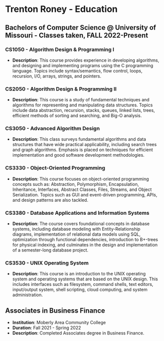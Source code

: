 # Trenton Roney - Education

## Bachelors of Computer Science @ University of Missouri - Classes taken, FALL 2022-Present

### CS1050 - Algorithm Design & Programming I
- **Description**: This course provides experience in developing algorithms, and designing and implementing programs using the C programming language. Topics include syntax/semantics, flow control, loops, recursion, I/O, arrays, strings, and pointers.

### CS2050 - Algorithm Design & Programming II
- **Description**: This course is a study of fundamental techniques and algorithms for representing and manipulating data structures. Topics include data abstraction, recursion, stacks, queues, linked lists, trees, efficient methods of sorting and searching, and Big-O analysis.

### CS3050 - Advanced Algorithm Design
- **Description**: This class surveys fundamental algorithms and data structures that have wide practical applicability, including search trees and graph algorithms. Emphasis is placed on techniques for efficient implementation and good software development methodologies.

### CS3330 - Object-Oriented Programming
- **Description**: This course focuses on object-oriented programming concepts such as: Abstraction, Polymorphism, Encapsulation, Inheritance, Interfaces, Abstract Classes, Files, Streams, and Object Serialization. Topics such as GUI and event-driven programming, APIs, and design patterns are also tackled.

### CS3380 - Database Applications and Information Systems
- **Description**: The course covers foundational concepts in database systems, including database modeling with Entity-Relationship diagrams, implementation of relational data models using SQL, optimization through functional dependencies, introduction to B+-trees for physical indexing, and culminates in the design and implementation of a semester-long database project.

### CS3530 - UNIX Operating System
- **Description**: This course is an introduction to the UNIX operating system and operating systems that are based on the UNIX design. This includes interfaces such as filesystem, command shells, text editors, input/output system, shell scripting, cloud computing, and system administration.

## Associates in Business Finance
- **Institution**: Moberly Area Community College
- **Duration**: Fall 2021 - Spring 2022
- **Description**: Completed Associates degree in Business Finance.
